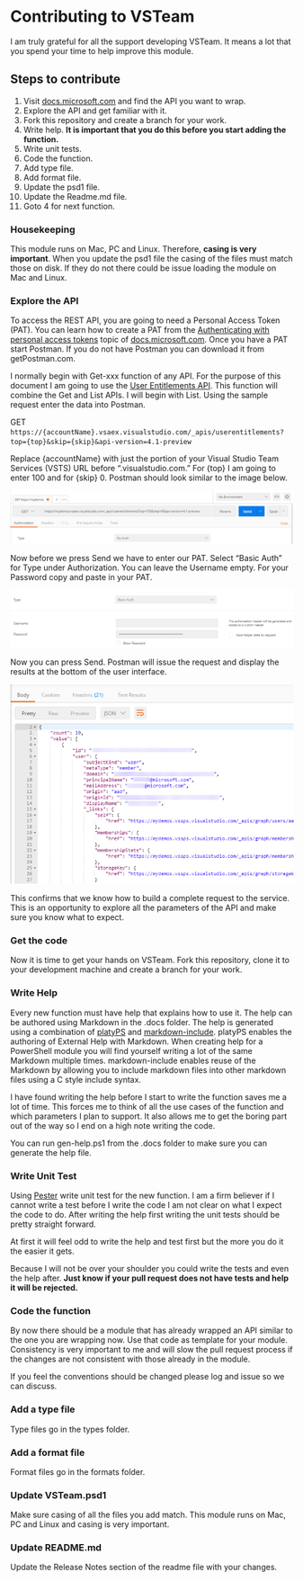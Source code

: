 # Contributing to VSTeam

I am truly grateful for all the support developing VSTeam. It means a lot that you spend your time to help improve this module.

## Steps to contribute

1. Visit [docs.microsoft.com](http://cda.ms/4j) and find the API you want to wrap.
2. Explore the API and get familiar with it.
3. Fork this repository and create a branch for your work.
4. Write help. **It is important that you do this before you start adding the function.**
5. Write unit tests.
6. Code the function.
7. Add type file.
8. Add format file.
9. Update the psd1 file.
10. Update the Readme.md file.
11. Goto 4 for next function.

### Housekeeping

This module runs on Mac, PC and Linux. Therefore, **casing is very important**.  When you update the psd1 file the casing of the files must match those on disk. If they do not there could be issue loading the module on Mac and Linux.

### Explore the API

To access the REST API, you are going to need a Personal Access Token (PAT). You can learn how to create a PAT from the [Authenticating with personal access tokens](http://cda.ms/4k) topic of [docs.microsoft.com](http://cda.ms/4k). Once you have a PAT start Postman. If you do not have Postman you can download it from getPostman.com.

I normally begin with Get-xxx function of any API. For the purpose of this document I am going to use the [User Entitlements API](http://cda.ms/4m). This function will combine the Get and List APIs.  I will begin with List. Using the sample request enter the data into Postman.

GET `https://{accountName}.vsaex.visualstudio.com/_apis/userentitlements?top={top}&skip={skip}&api-version=4.1-preview`

Replace {accountName} with just the portion of your Visual Studio Team Services (VSTS) URL before “.visualstudio.com.” For {top} I am going to enter 100 and for {skip} 0. Postman should look similar to the image below.

![Postman Get Request](images/contributing_postmanGet.png)

Now before we press Send we have to enter our PAT. Select “Basic Auth” for Type under Authorization. You can leave the Username empty. For your Password copy and paste in your PAT.

![Postman Auth](images/contributing_postmanAuth.png)

Now you can press Send. Postman will issue the request and display the results at the bottom of the user interface.

![Postman Auth](images/contributing_postmanResponse.png)

This confirms that we know how to build a complete request to the service. This is an opportunity to explore all the parameters of the API and make sure you know what to expect.

### Get the code

Now it is time to get your hands on VSTeam. Fork this repository, clone it to your development machine and create a branch for your work.

### Write Help

Every new function must have help that explains how to use it. The help can be authored using Markdown in the .docs folder. The help is generated using a combination of [platyPS](https://github.com/PowerShell/platyPS) and [markdown-include](https://github.com/sethen/markdown-include). platyPS enables the authoring of External Help with Markdown.  When creating help for a PowerShell module you will find yourself writing a lot of the same Markdown multiple times. markdown-include enables reuse of the Markdown by allowing you to include markdown files into other markdown files using a C style include syntax.

I have found writing the help before I start to write the function saves me a lot of time. This forces me to think of all the use cases of the function and which parameters I plan to support. It also allows me to get the boring part out of the way so I end on a high note writing the code.

You can run gen-help.ps1 from the .docs folder to make sure you can generate the help file.

### Write Unit Test

Using [Pester](https://github.com/pester/Pester) write unit test for the new function. I am a firm believer if I cannot write a test before I write the code I am not clear on what I expect the code to do. After writing the help first writing the unit tests should be pretty straight forward.

At first it will feel odd to write the help and test first but the more you do it the easier it gets.

Because I will not be over your shoulder you could write the tests and even the help after. **Just know if your pull request does not have tests and help it will be rejected.**

### Code the function

By now there should be a module that has already wrapped an API similar to the one you are wrapping now. Use that code as template for your module. Consistency is very important to me and will slow the pull request process if the changes are not consistent with those already in the module.

If you feel the conventions should be changed please log and issue so we can discuss.

### Add a type file

Type files go in the types folder.

### Add a format file

Format files go in the formats folder.

### Update VSTeam.psd1

Make sure casing of all the files you add match. This module runs on Mac, PC and Linux and casing is very important.

### Update README.md

Update the Release Notes section of the readme file with your changes.